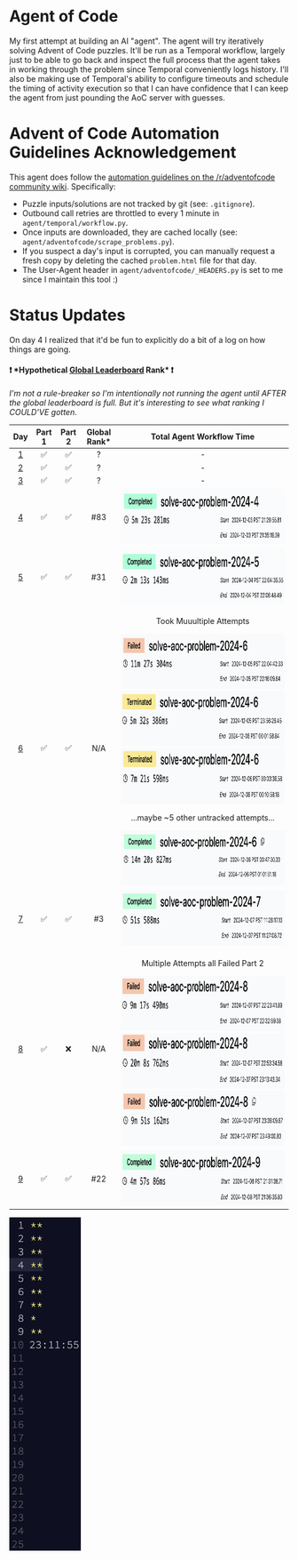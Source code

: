 # Agent of Code

My first attempt at building an AI "agent". The agent will try iteratively solving Advent of Code puzzles. It'll be run as a Temporal workflow, largely just to be able to go back and inspect the full process that the agent takes in working through the problem since Temporal conveniently logs history. I'll also be making use of Temporal's ability to configure timeouts and schedule the timing of activity execution so that I can have confidence that I can keep the agent from just pounding the AoC server with guesses.

# Advent of Code Automation Guidelines Acknowledgement

This agent does follow the [automation guidelines on the /r/adventofcode community wiki](https://www.reddit.com/r/adventofcode/wiki/faqs/automation). Specifically:

- Puzzle inputs/solutions are not tracked by git (see: `.gitignore`).
- Outbound call retries are throttled to every 1 minute in `agent/temporal/workflow.py`.
- Once inputs are downloaded, they are cached locally (see: `agent/adventofcode/scrape_problems.py`).
- If you suspect a day's input is corrupted, you can manually request a fresh copy by deleting the cached `problem.html` file for that day.
- The User-Agent header in `agent/adventofcode/_HEADERS.py` is set to me since I maintain this tool :)

# Status Updates
On day 4 I realized that it'd be fun to explicitly do a bit of a log on how things are going. 

#### :exclamation: \*Hypothetical [Global Leaderboard](https://adventofcode.com/2024/leaderboard) Rank\* :exclamation: 
_I'm not a rule-breaker so I'm intentionally not running the agent until AFTER the global leaderboard is full. But it's interesting to see what ranking I COULD'VE gotten_.

| Day | Part 1 | Part 2 | Global Rank\* | Total Agent Workflow Time |
|:---:|:---:|:---:|:---:|:---:|
| [1](https://github.com/JasonSteving99/agent-of-code/tree/main/advent_of_code/year2024/day1) | ✅ | ✅ | ? | - |
| [2](https://github.com/JasonSteving99/agent-of-code/tree/main/advent_of_code/year2024/day2) | ✅ | ✅ | ? | - |
| [3](https://github.com/JasonSteving99/agent-of-code/tree/main/advent_of_code/year2024/day3) | ✅ | ✅ | ? | - |
| [4](https://github.com/JasonSteving99/agent-of-code/tree/main/advent_of_code/year2024/day4) | ✅ | ✅ | #83 | <img src="https://github.com/JasonSteving99/agent-of-code/blob/main/images/day4_workflow_1_success.png?raw=true" width="500" height="100"> |
| [5](https://github.com/JasonSteving99/agent-of-code/tree/main/advent_of_code/year2024/day5) | ✅ | ✅ | #31 | <img src="https://github.com/JasonSteving99/agent-of-code/blob/main/images/day5_workflow_1_success.png?raw=true" width="500" height="100"> |
| [6](https://github.com/JasonSteving99/agent-of-code/tree/main/advent_of_code/year2024/day6) | ✅ | ✅ | N/A | <div><p>Took Muuultiple Attempts</p><img src="https://github.com/JasonSteving99/agent-of-code/blob/main/images/day6_workflow_1_part2failure.png?raw=true" width="500" height="100"><img src="https://github.com/JasonSteving99/agent-of-code/blob/main/images/day6_workflow_2_part1failure.png?raw=true" width="500" height="100"><img src="https://github.com/JasonSteving99/agent-of-code/blob/main/images/day6_workflow_3_part2failure.png?raw=true" width="500" height="100"><p>...maybe ~5 other untracked attempts...</p><img src="https://github.com/JasonSteving99/agent-of-code/blob/main/images/day6_workflow_N_success.png?raw=true" width="500" height="100"></div> |
| [7](https://github.com/JasonSteving99/agent-of-code/tree/main/advent_of_code/year2024/day7) | ✅ | ✅ | #3 | <img src="https://github.com/JasonSteving99/agent-of-code/blob/main/images/day7_workflow_1_success.png?raw=true" width="500" height="100"> |
| [8](https://github.com/JasonSteving99/agent-of-code/tree/main/advent_of_code/year2024/day8) | ✅ | ❌ | N/A | <div><p>Multiple Attempts all Failed Part 2</p><img src="https://github.com/JasonSteving99/agent-of-code/blob/main/images/day8_workflow_1_part2failure.png?raw=true" width="500" height="100"><img src="https://github.com/JasonSteving99/agent-of-code/blob/main/images/day8_workflow_2_part2failure.png?raw=true" width="500" height="100"><img src="https://github.com/JasonSteving99/agent-of-code/blob/main/images/day8_workflow_3_part2failure.png?raw=true" width="500" height="100"></div> |
| [9](https://github.com/JasonSteving99/agent-of-code/tree/main/advent_of_code/year2024/day9) | ✅ | ✅ | #22 | <img src="https://github.com/JasonSteving99/agent-of-code/blob/main/images/day9_workflow_1_success.png?raw=true" width="500" height="100"> |

<img src="https://raw.githubusercontent.com/JasonSteving99/agent-of-code/refs/heads/main/images/day9_aoc_stars.png" alt="Advent of Code - Stars" height="600">
